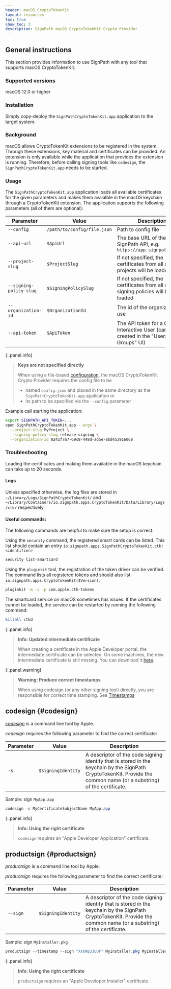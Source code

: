 ```yaml
---
header: macOS CryptoTokenKit
layout: resources
toc: true
show_toc: 3
description: SignPath macOS CryptoTokenKit Crypto Provider
---
```


## General instructions

This section provides information to use SignPath with any tool that supports macOS CryptoTokenKit.

### Supported versions

macOS 12.0 or higher

### Installation

Simply copy-deploy the `SignPathCryptoTokenKit.app` application to the target system.

### Background

macOS allows CryptoTokenKit extensions to be registered in the system. Through these extensions, key material and certificates can be provided. An extension is only available while the application that provides the extension is running. Therefore, before calling signing tools like `codesign`, the `SignPathCryptoTokenKit.app` needs to be started.

### Usage

The `SignPathCryptoTokenKit.app` application loads all available certificates for the given parameters and makes them avaialble in the macOS keychain through a CryptoTokenKit extension. The application supports the following parameters (all of them are optional):

| Parameter               | Value                                   | Description
|-------------------------|-----------------------------------------|---------------------------------
| `--config`              | `/path/to/config/file.json`             | Path to config file
| `--api-url`             | `$ApiUrl`                               | The base URL of the SignPath API, e.g. `https://app.signpath.io/Api`
| `--project-slug`        | `$ProjectSlug`                          | If not specified, the certificates from all available projects will be loaded
| `--signing-policy-slug` | `$SigningPolicySlug`                    | If not specified, the certificates from all available signing policies will be loaded
| `--organization-id`     | `$OrganizationId`                       | The id of the organization to use
| `--api-token`           | `$ApiToken`                             | The API token for a CI or Interactive User (can be created in the "Users and Groups" UI)

{:.panel.info}
> **Keys are not specified directly**
>
> When using a file-based [configuration](/crypto-providers#crypto-provider-configuration), the macOS CryptoTokenKit Crypto Provider requires the config file to be
> * named `config.json` and placed in the same directory as the `SignPathCryptoTokenKit.app` application or
> * its path to be specified via the `--config` parameter

Example call starting the application:

~~~bash
export SIGNPATH_API_TOKEN=...
open SignPathCryptoTokenKit.app --args \
  --project-slug MyProject \
  --signing-policy-slug release-signing \
  --organization-id 0241f767-69c8-448d-ad5e-8bd453916068
~~~

### Troubleshooting

Loading the certificates and making them available in the macOS keychain can take up to 20 seconds.

#### Logs

Unless specified otherwise, the log files are stored in `~/Library/Logs/SignPathCryptoTokenKit/` and `~/Library/Containers/io.signpath.apps.CryptoTokenKit/Data/Library/Logs/ctk/` respectively.

#### Useful commands:

The following commands are helpful to make sure the setup is correct:

Using the `security` command, the registered smart cards can be listed. This list should contain an entry `io.signpath.apps.SignPathCryptoTokenKit.ctk:<identifier>`
~~~bash
security list-smartcard
~~~

Using the `pluginkit` tool, the registration of the token driver can be verified. The command lists all registered tokens and should also list `io.signpath.apps.CryptoTokenKit($Version)`.

~~~bash
pluginkit -m -v -p com.apple.ctk-tokens
~~~

The smartcard service on macOS sometimes has issues. If the certificates cannot be loaded, the service can be restarted by running the following command:

~~~bash
killall ctkd
~~~

{:.panel.info}
> **Info: Updated intermediate certificate**
> 
> When creating a certificate in the Apple Developer portal, the intermediate certificate can be selected. On some machines, the new intermediate certificate is still missing. You can download it [here](https://www.apple.com/certificateauthority/DeveloperIDG2CA.cer).

{:.panel.warning}
> **Warning: Produce correct timestamps**
> 
> When using codesign (or any other signing tool) directly, you are responsible for correct time stamping. See [Timestamps](/crypto-providers#timestamps)

[codesign]: https://developer.apple.com/library/archive/Security/Conceptual/CodeSigningGuide/Procedures/Procedures.html

## codesign {#codesign}

_[codesign]_ is a command line tool by Apple.

_codesign_ requires the following parameter to find the correct certificate:

| Parameter          | Value                                   | Description
|--------------------|-----------------------------------------|---------------------------------
| `-s`               | `$SigningIdentity`                      | A descriptor of the code signing identity that is stored in the keychain by the SignPath CryptoTokenKit. Provide the common name (or a substring) of the certificate.

Sample: sign `MyApp.app`

~~~powershell
codesign -s MyCertificateSubjectName MyApp.app
~~~

{:.panel.info}
> **Info: Using the right certificate**
> 
> `codesign` requires an "Apple Developer Application" certificate.

## productsign {#productsign}

_productsign_ is a command line tool by Apple.

_productsign_ requires the following parameter to find the correct certificate:

| Parameter          | Value                                   | Description
|--------------------|-----------------------------------------|---------------------------------
| `--sign`           | `$SigningIdentity`                      | A descriptor of the code signing identity that is stored in the keychain by the SignPath CryptoTokenKit. Provide the common name (or a substring) of the certificate.

Sample: sign `MyInstaller.pkg`

~~~powershell
productsign --timestamp --sign "XX6NBJ3UUF" MyInstaller.pkg MyInstaller-signed.pkg
~~~

{:.panel.info}
> **Info: Using the right certificate**
> 
> `productsign` requires an "Apple Developer Installer" certificate.
